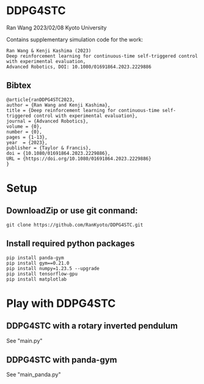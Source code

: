 # DDPG4STC
Ran Wang 2023/02/08 Kyoto University

Contains supplementary simulation code for the work:
```
Ran Wang & Kenji Kashima (2023)
Deep reinforcement learning for continuous-time self-triggered control with experimental evaluation,
Advanced Robotics, DOI: 10.1080/01691864.2023.2229886
```
## Bibtex
```
@article{ranDDPG4STC2023,
author = {Ran Wang and Kenji Kashima},
title = {Deep reinforcement learning for continuous-time self-triggered control with experimental evaluation},
journal = {Advanced Robotics},
volume = {0},
number = {0},
pages = {1-13},
year  = {2023},
publisher = {Taylor & Francis},
doi = {10.1080/01691864.2023.2229886},
URL = {https://doi.org/10.1080/01691864.2023.2229886}
}
```

# Setup
## DownloadZip or use git conmand:
```
git clone https://github.com/RanKyoto/DDPG4STC.git 
```
## Install required python packages
```
pip install panda-gym
pip install gym==0.21.0
pip install numpy=1.23.5 --upgrade
pip install tensorflow-gpu
pip install matplotlab
```

# Play with DDPG4STC
## DDPG4STC with a rotary inverted pendulum
See "main.py"

## DDPG4STC with panda-gym
See "main_panda.py"
